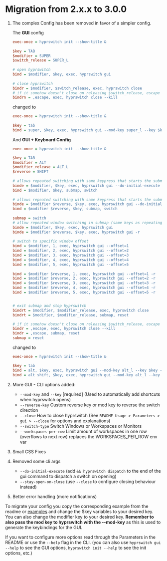 # Migration from 2.x.x to 3.0.0

1. The complex Config has been removed in favor of a simpler config.

   The **GUI** config
   ```ini
   exec-once = hyprswitch init --show-title &
    
   $key = TAB
   $modifier = SUPER
   $switch_release = SUPER_L
    
   # open hyprswitch
   bind = $modifier, $key, exec, hyprswitch gui
    
   # close hyprswitch
   bindr = $modifier, $switch_release, exec, hyprswitch close
   # if it somehow doesn't close on releasing $switch_release, escape can kill (doesnt switch)
   bindrn = ,escape, exec, hyprswitch close --kill
   ```
   changed to
   ```ini
   exec-once = hyprswitch init --show-title &
    
   $key = tab
   bind = super, $key, exec, hyprswitch gui --mod-key super_l --key $key
   ```
   And **GUI + Keyboard Config**
   ```ini
   exec-once = hyprswitch init --show-title &
   
   $key = TAB
   $modifier = ALT
   $modifier_release = ALT_L
   $reverse = SHIFT
    
   # allows repeated switching with same keypress that starts the submap
   binde = $modifier, $key, exec, hyprswitch gui --do-initial-execute
   bind = $modifier, $key, submap, switch
    
   # allows repeated switching with same keypress that starts the submap
   binde = $modifier $reverse, $key, exec, hyprswitch gui --do-initial-execute -r
   bind = $modifier $reverse, $key, submap, switch
    
   submap = switch
   # allow repeated window switching in submap (same keys as repeating while starting)
   binde = $modifier, $key, exec, hyprswitch gui
   binde = $modifier $reverse, $key, exec, hyprswitch gui -r
    
   # switch to specific window offset
   bind = $modifier, 1, exec, hyprswitch gui --offset=1
   bind = $modifier, 2, exec, hyprswitch gui --offset=2
   bind = $modifier, 3, exec, hyprswitch gui --offset=3
   bind = $modifier, 4, exec, hyprswitch gui --offset=4
   bind = $modifier, 5, exec, hyprswitch gui --offset=5
    
   bind = $modifier $reverse, 1, exec, hyprswitch gui --offset=1 -r
   bind = $modifier $reverse, 2, exec, hyprswitch gui --offset=2 -r
   bind = $modifier $reverse, 3, exec, hyprswitch gui --offset=3 -r
   bind = $modifier $reverse, 4, exec, hyprswitch gui --offset=4 -r
   bind = $modifier $reverse, 5, exec, hyprswitch gui --offset=5 -r
   
   
   # exit submap and stop hyprswitch
   bindrt = $modifier, $modifier_release, exec, hyprswitch close
   bindrt = $modifier, $modifier_release, submap, reset
   
   # if it somehow doesn't close on releasing $switch_release, escape can kill (doesnt switch)
   bindr = ,escape, exec, hyprswitch close --kill
   bindr = ,escape, submap, reset
   submap = reset
   ```
   changed to
   ```ini
   exec-once = hyprswitch init --show-title &
   
   $key = tab
   bind = alt, $key, exec, hyprswitch gui --mod-key alt_l --key $key --close mod-key-release && hyprswitch dispatch
   bind = alt shift, $key, exec, hyprswitch gui --mod-key alt_l --key $key --close mod-key-release && hyprswitch dispatch -r
   ```
2. More GUI - CLI options added:
    - `--mod-key` and `--key` [required] (Used to automatically add shortcuts when hyprswitch opens)
    - `--reverse-key` Custom reverse key or mod key to reverse the switch direction
    - `--close` How to close hyprswitch (See `README Usage > Parameters > gui > --close` for options and explanations)
    - `--switch-type` Switch Windows or Workspaces or Monitors
    - `--workspaces-per-row` Limit amount of workspaces in one row (overflows to next row) replaces the
      WORKSPACES_PER_ROW env var
3. Small CSS Fixes
4. Removed some cli args
    - `--do-initial-execute` (add `&& hyprswitch dispatch` to the end of the gui command to dispatch a switch on
      opening)
    - `--stay-open-on-close` (use `--close` to configure closing behaviour instead)
5. Better error handling (more notifications)

To migrate your config you copy the corresponding example from the readme or [examples](./EXAMPLES.md) and change the
$key variables to your desired key. You can also change the modifier key to your desired key. **Remember to also pass
the mod key to hyprswitch with the --mod-key** as this is used to generate the keybindings for the GUI.

If you want to configure more options read through the Parameters in the README or use the `--help` flag in the CLI.
(you can also use `hyprswitch gui --help` to see the GUI options, `hyprswitch init --help` to see the init options,
etc.)
